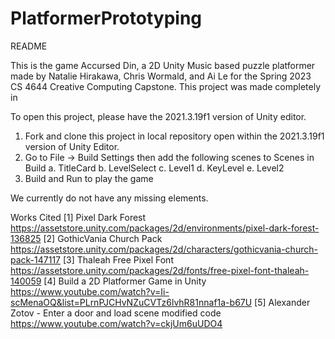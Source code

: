 # PlatformerPrototyping
README 

This is the game Accursed Din, a 2D Unity Music based puzzle platformer made by Natalie Hirakawa, Chris Wormald, and Ai Le for the Spring 2023 CS 4644 Creative Computing Capstone. This project was made completely in

To open this project, please have the 2021.3.19f1 version of Unity editor. 
1. Fork and clone this project in local repository open within the 2021.3.19f1 version of Unity Editor. 
2. Go to File -> Build Settings then add the following scenes to Scenes in Build
        a. TitleCard
        b. LevelSelect
        c. Level1
        d. KeyLevel
        e. Level2
3. Build and Run to play the game

We currently do not have any missing elements.

Works Cited
[1] Pixel Dark Forest https://assetstore.unity.com/packages/2d/environments/pixel-dark-forest-136825
[2] GothicVania Church Pack
https://assetstore.unity.com/packages/2d/characters/gothicvania-church-pack-147117
[3] Thaleah Free Pixel Font
https://assetstore.unity.com/packages/2d/fonts/free-pixel-font-thaleah-140059
[4] Build a 2D Platformer Game in Unity 
https://www.youtube.com/watch?v=Ii-scMenaOQ&list=PLrnPJCHvNZuCVTz6lvhR81nnaf1a-b67U
[5] Alexander Zotov - Enter a door and load scene modified code
https://www.youtube.com/watch?v=ckjUm6uUDO4


